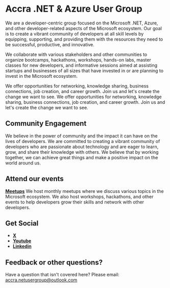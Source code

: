 # Accra .NET & Azure User Group  
We are a developer-centric group focused on the Microsoft .NET, Azure, and other developer-related aspects of the Microsoft ecosystem. Our goal is to create a vibrant community of developers at all skill levels by equipping, supporting, and providing them with the resources they need to be successful, productive, and innovative.

We collaborate with various stakeholders and other communities to organize bootcamps, hackathons, workshops, hands-on labs, master classes for new developers, and informative sessions aimed at assisting startups and businesses of all sizes that have invested in or are planning to invest in the Microsoft ecosystem.

We offer opportunities for networking, knowledge sharing, business connections, job creation, and career growth. Join us and let's create the change we want to see.
We offer opportunities for networking, knowledge sharing, business connections, job creation, and career growth. Join us and let's create the change we want to see.


## Community Engagement

We believe in the power of community and the impact it can have on the lives of developers. We are committed to creating a vibrant community of developers who are passionate about technology and are eager to learn, grow, and share their knowledge with others. We believe that by working together, we can achieve great things and make a positive impact on the world around us.


## Attend our events

[__Meetups__](https://www.meetup.com/accra-net-user-group/) 
We host monthly meetups where we discuss various topics in the Microsoft ecosystem. We also host workshops, hackathons, and other events to help developers grow their skills and network with other developers.


## Get Social 

* [__X__](https://x.com/AccraDotnet) 
* [__Youtube__](https://www.youtube.com/channel/UC2kV3gC12rJnL4wDCctUpcg)
* [__Linkedin__](https://www.linkedin.com/company/accra-net-azure-user-group)


## Feedback or other questions?

Have a question that isn't covered here?
Please email: accra.netusergroup@outlook.com